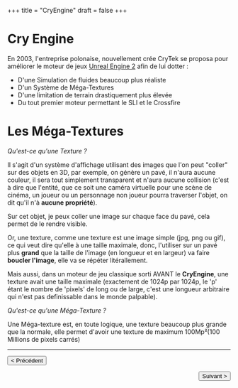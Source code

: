 +++
title = "CryEngine"
draft = false
+++
# Cry Engine
En 2003, l'entreprise polonaise, nouvellement crée CryTek se proposa pour
améliorer le moteur de jeux [Unreal Engine 2](https://vhascoet-pro.github.io/portfolio-bts.github.io/veille/veille_p4)
afin de lui dotter :

- D'une Simulation de fluides beaucoup plus réaliste
- D'un Système de Méga-Textures
- D'une limitation de terrain drastiquement plus élevée
- Du tout premier moteur permettant le SLI et le Crossfire

# Les Méga-Textures
_Qu'est-ce qu'une Texture ?_

Il s'agit d'un système d'affichage utilisant des images que l'on peut "coller"
sur des objets en 3D, par exemple, on génère un pavé, il n'aura aucune couleur,
il sera tout simplement transparent et n'aura aucune collision (c'est à dire que
l'entité, que ce soit une caméra virtuelle pour une scène de cinéma, un joueur
ou un personnage non joueur pourra traverser l'objet, on dit qu'il n'à
**aucune propriété**).

Sur cet objet, je peux coller une image sur chaque face du pavé, cela permet de
le rendre visible.

Or, une texture, comme une texture est une image simple (jpg, png ou gif), ce
qui veut dire qu'elle à une taille maximale, donc, l'utiliser sur un pavé plus
**grand** que la taille de l'image (en longueur et en largeur) va faire **boucler
l'image**, elle va se répéter litérallement.

Mais aussi, dans un moteur de jeu classique sorti AVANT le **CryEngine**, une
texture avait une taille maximale (exactement de 1024p par 1024p, le 'p'
étant le nombre de 'pixels' de long ou de large, c'est une longueur arbitraire
qui n'est pas definissable dans le monde palpable).

_Qu'est-ce qu'une Méga-Texture ?_

Une Méga-texture est, en toute logique, une texture beaucoup plus grande que la
normale, elle permet d'avoir une texture de maximum 100Mp²(100 Millions de
pixels carrés)

***
<button onclick="window.location.href='https://vhascoet-pro.github.io/portfolio-bts.github.io/veille/veille_p4';">< Précédent</button>
<div align="right"><button onclick="window.location.href='https://vhascoet-pro.github.io/portfolio-bts.github.io/veille/veille_p6';">Suivant ></button></div>
